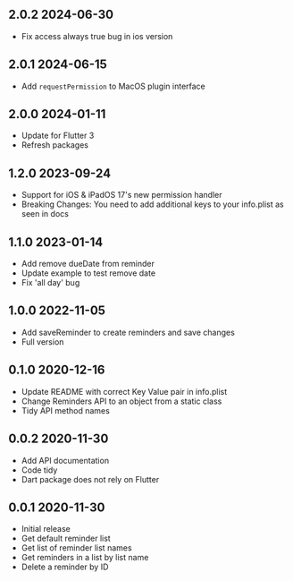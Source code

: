 ## 2.0.2 2024-06-30
* Fix access always true bug in ios version

## 2.0.1 2024-06-15
* Add `requestPermission` to MacOS plugin interface

## 2.0.0 2024-01-11
* Update for Flutter 3
* Refresh packages

## 1.2.0 2023-09-24

* Support for iOS & iPadOS 17's new permission handler
* Breaking Changes: You need to add additional keys to your info.plist as seen in docs
  
## 1.1.0 2023-01-14

* Add remove dueDate from reminder
* Update example to test remove date
* Fix 'all day' bug

## 1.0.0 2022-11-05

* Add saveReminder to create reminders and save changes
* Full version

## 0.1.0 2020-12-16

* Update README with correct Key Value pair in info.plist
* Change Reminders API to an object from a static class
* Tidy API method names

## 0.0.2 2020-11-30

* Add API documentation
* Code tidy
* Dart package does not rely on Flutter

## 0.0.1 2020-11-30

* Initial release
* Get default reminder list
* Get list of reminder list names
* Get reminders in a list by list name
* Delete a reminder by ID

